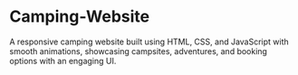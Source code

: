 # Camping-Website
A responsive camping website built using HTML, CSS, and JavaScript with smooth animations, showcasing campsites, adventures, and booking options with an engaging UI.
